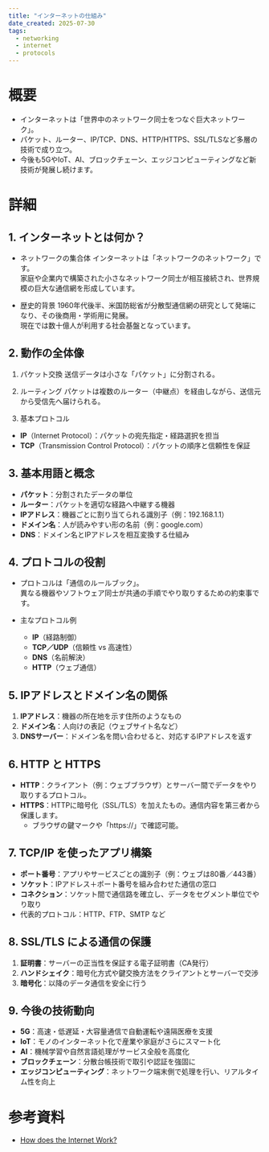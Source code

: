 ```yaml
---
title: "インターネットの仕組み"
date_created: 2025-07-30
tags:
  - networking
  - internet
  - protocols
---
```


# 概要
- インターネットは「世界中のネットワーク同士をつなぐ巨大ネットワーク」。
- パケット、ルーター、IP/TCP、DNS、HTTP/HTTPS、SSL/TLSなど多層の技術で成り立つ。
- 今後も5GやIoT、AI、ブロックチェーン、エッジコンピューティングなど新技術が発展し続けます。

# 詳細
## 1. インターネットとは何か？
- ネットワークの集合体
インターネットは「ネットワークのネットワーク」です。  
家庭や企業内で構築された小さなネットワーク同士が相互接続され、世界規模の巨大な通信網を形成しています。   

- 歴史的背景
1960年代後半、米国防総省が分散型通信網の研究として発端になり、その後商用・学術用に発展。  
現在では数十億人が利用する社会基盤となっています。  

## 2. 動作の全体像
1. パケット交換
送信データは小さな「パケット」に分割される。  

2. ルーティング
パケットは複数のルーター（中継点）を経由しながら、送信元から受信先へ届けられる。  

3. 基本プロトコル
- **IP**（Internet Protocol）：パケットの宛先指定・経路選択を担当
- **TCP**（Transmission Control Protocol）：パケットの順序と信頼性を保証

## 3. 基本用語と概念
- **パケット**：分割されたデータの単位
- **ルーター**：パケットを適切な経路へ中継する機器
- **IPアドレス**：機器ごとに割り当てられる識別子（例：192.168.1.1）  
- **ドメイン名**：人が読みやすい形の名前（例：google.com）
- **DNS**：ドメイン名とIPアドレスを相互変換する仕組み 

## 4. プロトコルの役割
- プロトコルは「通信のルールブック」。  
  異なる機器やソフトウェア同士が共通の手順でやり取りするための約束事です。  

- 主なプロトコル例
    - **IP**（経路制御）
    - **TCP／UDP**（信頼性 vs 高速性）  
    - **DNS**（名前解決）
    - **HTTP**（ウェブ通信）

## 5. IPアドレスとドメイン名の関係
1. **IPアドレス**：機器の所在地を示す住所のようなもの
2. **ドメイン名**：人向けの表記（ウェブサイト名など）
3. **DNSサーバー**：ドメイン名を問い合わせると、対応するIPアドレスを返す

## 6. HTTP と HTTPS
- **HTTP**：クライアント（例：ウェブブラウザ）とサーバー間でデータをやり取りするプロトコル。
- **HTTPS**：HTTPに暗号化（SSL/TLS）を加えたもの。通信内容を第三者から保護します。
    - ブラウザの鍵マークや「https://」で確認可能。

## 7. TCP/IP を使ったアプリ構築
- **ポート番号**：アプリやサービスごとの識別子（例：ウェブは80番／443番）
- **ソケット**：IPアドレス＋ポート番号を組み合わせた通信の窓口
- **コネクション**：ソケット間で通信路を確立し、データをセグメント単位でやり取り
- 代表的プロトコル：HTTP、FTP、SMTP など  

## 8. SSL/TLS による通信の保護
1. **証明書**：サーバーの正当性を保証する電子証明書（CA発行）
2. **ハンドシェイク**：暗号化方式や鍵交換方法をクライアントとサーバーで交渉
3. **暗号化**：以降のデータ通信を安全に行う

## 9. 今後の技術動向
- **5G**：高速・低遅延・大容量通信で自動運転や遠隔医療を支援
- **IoT**：モノのインターネット化で産業や家庭がさらにスマート化
- **AI**：機械学習や自然言語処理がサービス全般を高度化
- **ブロックチェーン**：分散台帳技術で取引や認証を強固に
- **エッジコンピューティング**：ネットワーク端末側で処理を行い、リアルタイム性を向上

# 参考資料

- [How does the Internet Work?](https://cs.fyi/guide/how-does-internet-work)  
